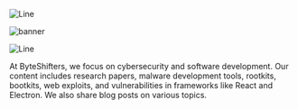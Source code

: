 ![Line](https://github.com/user-attachments/assets/613229a3-0e18-4efb-af72-4d577f5a1a5f)

![banner](https://github.com/user-attachments/assets/cbcdf4cc-66c4-490c-9c2e-21e39318ee6c)

![Line](https://github.com/user-attachments/assets/613229a3-0e18-4efb-af72-4d577f5a1a5f)

At ByteShifters, we focus on cybersecurity and software development. Our content includes research papers, malware development tools, rootkits, bootkits, web exploits, and vulnerabilities in frameworks like React and Electron. We also share blog posts on various topics.
